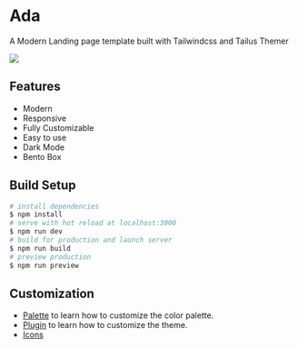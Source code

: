 <h1>Ada</h1>

A Modern Landing page template built with Tailwindcss and Tailus Themer

<img src="public/cover.png" />

## Features

* Modern
* Responsive
* Fully Customizable
* Easy to use
* Dark Mode
* Bento Box

## Build Setup

```bash
# install dependencies
$ npm install
# serve with hot reload at localhost:3000
$ npm run dev
# build for production and launch server
$ npm run build
# preview production
$ npm run preview
```

## Customization

* [Palette](https://beta.tailus.io/docs/customization/palette/) to learn how to customize the color palette.
* [Plugin](https://beta.tailus.io/docs/customization/plugin/) to learn how to customize the theme.
* [Icons](https://www.reshot.com/free-svg-icons/item/digital-marketing-line-icons-VFXLMAS89W/)
